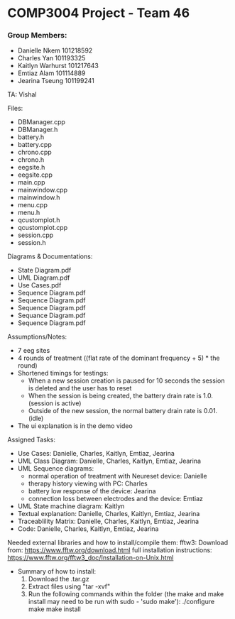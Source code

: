# COMP3004 Project - Team 46
### Group Members:

- Danielle Nkem 101218592
- Charles Yan 101193325
- Kaitlyn Warhurst 101217643
- Emtiaz Alam 101114889
- Jearina Tseung 101199241

TA: Vishal

Files:
- DBManager.cpp
- DBManager.h
- battery.h
- battery.cpp
- chrono.cpp
- chrono.h
- eegsite.h
- eegsite.cpp
- main.cpp
- mainwindow.cpp
- mainwindow.h
- menu.cpp
- menu.h
- qcustomplot.h
- qcustomplot.cpp
- session.cpp
- session.h

Diagrams & Documentations:
- State Diagram.pdf
- UML Diagram.pdf
- Use Cases.pdf
- Sequence Diagram.pdf
- Sequence Diagram.pdf
- Sequence Diagram.pdf
- Sequance Diagram.pdf
- Sequence Diagram.pdf

Assumptions/Notes:
- 7 eeg sites
- 4 rounds of treatment ((flat rate of the dominant frequency + 5) * the round)
- Shortened timings for testings:
    - When a new session creation is paused for 10 seconds the session is deleted and the user has to reset
    - When the session is being created, the battery drain rate is 1.0. (session is active)
    - Outside of the new session, the normal battery drain rate is 0.01. (idle)
 - The ui explanation is in the demo video
 
Assigned Tasks:
- Use Cases: Danielle, Charles, Kaitlyn, Emtiaz, Jearina
- UML Class Diagram: Danielle, Charles, Kaitlyn, Emtiaz, Jearina
- UML Sequence diagrams:
    - normal operation of treatment with Neureset device: Danielle
    - therapy history viewing with PC: Charles
    - battery low response of the device: Jearina
    - connection loss between electrodes and the device: Emtiaz
- UML State machine diagram: Kaitlyn
- Textual explanation: Danielle, Charles, Kaitlyn, Emtiaz, Jearina
- Traceablility Matrix: Danielle, Charles, Kaitlyn, Emtiaz, Jearina
- Code: Danielle, Charles, Kaitlyn, Emtiaz, Jearina


Needed external libraries and how to install/compile them:
fftw3: Download from: https://www.fftw.org/download.html 
full installation instructions: https://www.fftw.org/fftw3_doc/Installation-on-Unix.html

- Summary of how to install: 
    1. Download the .tar.gz
    2. Extract files using "tar -xvf"
    3. Run the following commands within the folder (the make and make install may need to be run with sudo - 'sudo make'):
        ./configure
        make
        make install
